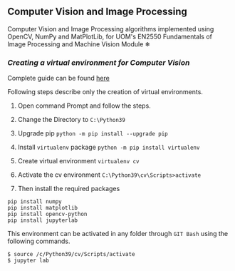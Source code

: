 ## Computer Vision and Image Processing

Computer Vision and Image Processing algorithms implemented using OpenCV, NumPy and MatPlotLib, for UOM's EN2550 Fundamentals of Image Processing and Machine Vision Module ❄

<!--
### *Add Anaconda Prompt to the Windows right click context menu.*

1. Run regedit.exe (or type "Registry Editor" in windows search)
2. Navigate to `HKEY_CLASSES_ROOT > Directory > Background > shell`
3. Right click on the shell folder and add a new key named `AnacondaPrompt` and set its value to "Anaconda Prompt Here" (or anything you'd like it to appear as in the right click context menu)
4. Add a new key under this key, called `command`, and set its value to `cmd.exe /K C:\Users\ASUS\Anaconda3\Scripts\activate.bat` (may have to change the activate.bat file to where ever Anaconda is installed)
5. Go to the folder you want, right click and click "Anaconda Prompt Here".
6. That's it.
-->

### *Creating a virtual environment for Computer Vision*

Complete guide can be found [here](https://youtu.be/xE8w6OQzf8w)

Following steps describe only the creation of virtual environments.

1. Open command Prompt and follow the steps.

2. Change the Directory to `C:\Python39`

3. Upgrade pip `python -m pip install --upgrade pip`

4. Install `virtualenv` package `python -m pip install virtualenv`

5. Create virtual environment `virtualenv cv`

6. Activate the cv environment `C:\Python39\cv\Scripts>activate`

7. Then install the required packages

```
pip install numpy
pip install matplotlib
pip install opencv-python
pip install jupyterlab
```

This environment can be activated in any folder through `GIT Bash` using the following commands.

```
$ source /c/Python39/cv/Scripts/activate
$ jupyter lab
```
